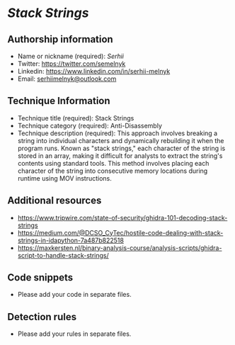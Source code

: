 # *Stack Strings*

## Authorship information
* Name or nickname (required): *Serhii*
* Twitter: https://twitter.com/semelnyk
* Linkedin: https://www.linkedin.com/in/serhii-melnyk
* Email: serhiimelnyk@outlook.com
  
## Technique Information
* Technique title (required): Stack Strings
* Technique category (required): Anti-Disassembly
* Technique description (required): This approach involves breaking a string into individual characters and dynamically rebuilding it when the program runs. Known as "stack strings," each character of the string is stored in an array, making it difficult for analysts to extract the string's contents using standard tools. This method involves placing each character of the string into consecutive memory locations during runtime using MOV instructions.

## Additional resources
* https://www.tripwire.com/state-of-security/ghidra-101-decoding-stack-strings
* https://medium.com/@DCSO_CyTec/hostile-code-dealing-with-stack-strings-in-idapython-7a487b822518
* https://maxkersten.nl/binary-analysis-course/analysis-scripts/ghidra-script-to-handle-stack-strings/

## Code snippets
* Please add your code in separate files.

## Detection rules
* Please add your rules in separate files.
